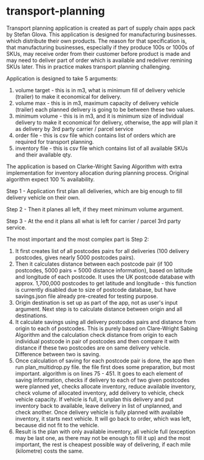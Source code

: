 # transport-planning

Transport planning application is created as part of supply chain apps pack by Stefan Glova. This application is designed for manufacturing businesses.
which distribute their own products. The reason for that specification is, that manufacturing businesses, especially if they produce 100s or 1000s of SKUs,
may receive order from their customer before product is made and may need to deliver part of order which is available and redeliver remining SKUs later. This 
in practice makes transport planning challenging.

Application is designed to take 5 arguments: 
1. volume target - this is in m3, what is minimum fill of delivery vehicle (trailer) to make it economical for delivery.
2. volume max - this is in m3, maximum capacity of delivery vehicle (trailer)
      each planned delivery is going to be between these two values.
3. minimum volume - this is in m3, and it is minimum size of individual delivery to make it economical for delivery, otherwise, the app will plan it as delivery
by 3rd party carrier / parcel service
4. order file - this is csv file which contains list of orders which are required for transport planning.
5. inventory file - this is csv file which contains list of all available SKUs and their available qty.

The application is based on Clarke-Wright Saving Algorithm with extra implementation for inventory allocation during planning process. Original algorithm 
expect 100 % availability.

Step 1 - Application first plan all deliveries, which are big enough to fill delivery vehicle on their own. 

Step 2 - Then it planes all left, if they meet minimum volume argument.

Step 3 - At the end it plans all what is left for carrier / parcel 3rd party service.

The most important and the most complex part is Step 2:
1. It first creates list of all postcodes pairs for all deliveries (100 delivery postcodes,
gives nearly 5000 postcodes pairs). 
2. Then it calculates distance between each postcode pair (if 100 postcodes, 5000 pairs = 5000 distance information), based on latitude and longitude
of each postcode. It uses the UK postcode database with approx. 1,700,000 postcodes to get latitude and longitude - this function is currently disabled
due to size of postcode database, but have savings.json file already pre-created for testing purpose. 
3. Origin destination is set up as part of the app, not as user's input argument. Next step is to calculate distance between origin and all destinations.
4. It calculate savings using all delivery postcodes pairs and distance from origin to each of postcodes. This is purely based on Clare-Wright Sabing Algorithm and the calculation check distance from origin to each individual postcode in pair of postcodes and then compare it with distance if these two postcodes are on same delivery vehicle. Difference between two is saving.
5. Once calculation of saving for each postcode pair is done, the app then run plan_multidrop.py file. the file first does some preparation, but most important.
algorithm is on lines 75 - 451. It goes to each element of saving information, checks if delivery to each of two given postcodes were planned yet,
checks allocate inventory, reduce available inventory, check volume of allocated inventory, add delivery to vehicle, check vehicle capacity. If vehicle is full, 
it unplan this delivery and put inventory back to available, leave delivery in list of unplanned, and check another. Once delivery vehicle is fully planned
with available inventory, it starts next vehicle. It will go back to order, which was left, because did not fit to the vehicle.
6. Result is the plan with only available inventory, all vehicle full (exception may be last one, as there may not be enough to fill it up) and the most important,
the rest is cheapest possible way of delivering, if each mile (kilometre) costs the same.
